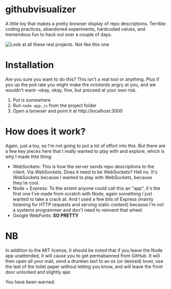 githubvisualizer
================

A little toy that makes a pretty browser display of repo descriptions. Terrible coding practices, abandoned experiments,
hardcoded values, and tremendous fun to hack out over a couple of days.

![Look at all these real projects. Not like this one](https://raw.github.com/cluebcke/githubvisualizer/master/public/img/lookatalltheserealprojects.png)

# Installation

Are you sure you want to do this? This isn't a real tool or anything. Plus if you up the poll rate you might make
the octolords angry at you, and we wouldn't want--okay, okay, fine, but proceed at your own risk.

1. Put is somewhere
2. Run `node app.js` from the project folder
3. Open a browser and point it at http://localhost:3000

# How does it work?

Again, just a toy, so I'm not going to put a lot of effort into this. But there are a few key pieces here that I really
wanted to play with and explore, which is why I made thte thing:

* WebSockets: This is how the server sends repo descriptions to the client. Via WebSockets. Does it need to be
WebSockets? Hell no. It's WebSockets because I wanted to play with WebSockets, because they're cool.
* Node + Express: To the extent anyone could call this an "app", it's the first one I've made from scratch with Node,
again something I just wanted to take a crack at. And I used a few bits of Express (mainly listening for HTTP requests
and serving static content) because I'm not a systems programmer and don't need to reinvent that wheel.
* Google WebFonts: **SO PRETTY**

# NB

In addition to the MIT license, it should be noted that if you leave the Node app unattended, it will cause you to
get permabanned from GitHub. It will then open all your mail, send a drunken text to an ex (or desired) lover, use the
last of the toilet paper without letting you know, and will leave the front door unlocked and slightly ajar.

You have been warned.
